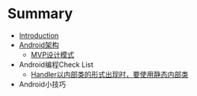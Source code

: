 # Summary

* [Introduction](README.md)
* [Android架构](android架构.md)
   * [MVP设计模式](mvp设计模式.md)
* Android编程Check List
   * [Handler以内部类的形式出现时，要使用静态内部类](HandlerLeak.md)
* Android小技巧

